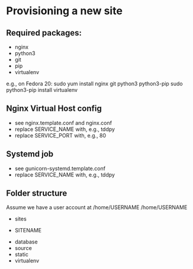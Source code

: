 Provisioning a new site
=======================

## Required packages:
* nginx
* python3
* git
* pip
* virtualenv

e.g., on Fedora 20:
  sudo yum install nginx git python3 python3-pip
  sudo python3-pip install virtualenv


## Nginx Virtual Host config
* see nginx.template.conf and nginx.conf
* replace SERVICE_NAME with, e.g., tddpy
* replace SERVICE_PORT with, e.g., 80


## Systemd job
* see gunicorn-systemd.template.conf
* replace SERVICE_NAME with, e.g., tddpy


## Folder structure
Assume we have a user account at /home/USERNAME
/home/USERNAME
* sites
 - SITENAME
  + database
  + source
  + static
  + virtualenv
